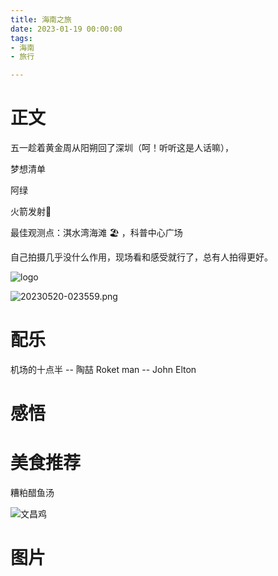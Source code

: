 ```yaml
---
title: 海南之旅
date: 2023-01-19 00:00:00
tags:
- 海南
- 旅行

---
```



# 正文

五一趁着黄金周从阳朔回了深圳（呵！听听这是人话嘛），

梦想清单

阿绿

火箭发射🚀

最佳观测点：淇水湾海滩 🏖 ，科普中心广场

自己拍摄几乎没什么作用，现场看和感受就行了，总有人拍得更好。

![logo](logo.jpg)

![20230520-023559.png](20230520-023559.png)

# 配乐
机场的十点半 -- 陶喆
Roket man -- John Elton

# 感悟


# 美食推荐

糟粕醋鱼汤

![文昌鸡](IMG_6537.JPEG)


# 图片

